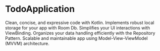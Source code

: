 # TodoApplication
Clean, concise, and expressive code with Kotlin. Implements robust local storage for your app with Room Db. Simplifies your UI interactions with ViewBinding. Organizes your data handling efficiently with the Repository Pattern. Scalable and maintainable app using Model-View-ViewModel (MVVM) architecture.
